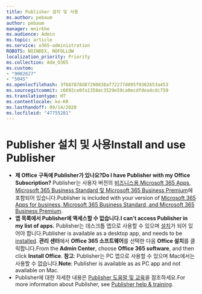 ```yaml
---
title: Publisher 설치 및 사용
ms.author: pebaum
author: pebaum
manager: mnirkhe
ms.audience: Admin
ms.topic: article
ms.service: o365-administration
ROBOTS: NOINDEX, NOFOLLOW
localization_priority: Priority
ms.collection: Adm_O365
ms.custom:
- "9002627"
- "5045"
ms.openlocfilehash: 3f687878d87290838af72277d095f9302653a453
ms.sourcegitcommit: c6692ce0fa1358ec3529e59ca0ecdfdea4cdc759
ms.translationtype: HT
ms.contentlocale: ko-KR
ms.lasthandoff: 09/14/2020
ms.locfileid: "47755281"
---
```

# <a name="install-and-use-publisher"></a><span data-ttu-id="cf79b-102">Publisher 설치 및 사용</span><span class="sxs-lookup"><span data-stu-id="cf79b-102">Install and use Publisher</span></span>

- <span data-ttu-id="cf79b-103">**제 Office 구독에 Publisher가 있나요?**</span><span class="sxs-lookup"><span data-stu-id="cf79b-103">**Do I have Publisher with my Office Subscription?**</span></span> <span data-ttu-id="cf79b-104">Publisher는 사용자 버전의 [비즈니스용 Microsoft 365 Apps, Microsoft 365 Business Standard 및 Microsoft 365 Business Premium](https://products.office.com/compare-all-microsoft-office-products?activetab=tab:primaryr2)에 포함되어 있습니다.</span><span class="sxs-lookup"><span data-stu-id="cf79b-104">Publisher is included with your version of [Microsoft 365 Apps for business, Microsoft 365 Business Standard, and Microsoft 365 Business Premium](https://products.office.com/compare-all-microsoft-office-products?activetab=tab:primaryr2).</span></span>
- <span data-ttu-id="cf79b-105">**앱 목록에서 Publisher에 액세스할 수 없습니다.**</span><span class="sxs-lookup"><span data-stu-id="cf79b-105">**I can't access Publisher in my list of apps.**</span></span>  <span data-ttu-id="cf79b-106">Publisher는 데스크톱 앱으로 사용할 수 있으며 [설치](https://support.office.com/article/Install-Office-apps-from-Office-365-dcf2d841-dac7-455b-9a77-fc8f7ee92702)가 되어 있어야 합니다.</span><span class="sxs-lookup"><span data-stu-id="cf79b-106">Publisher is available as a desktop app, and needs to be [installed](https://support.office.com/article/Install-Office-apps-from-Office-365-dcf2d841-dac7-455b-9a77-fc8f7ee92702).</span></span> <span data-ttu-id="cf79b-107">**관리 센터**에서 **Office 365 소프트웨어**를 선택한 다음 **Office 설치**를 클릭합니다.</span><span class="sxs-lookup"><span data-stu-id="cf79b-107">From the **Admin Center**, choose **Office 365 software**, and then click **Install Office**.</span></span> <span data-ttu-id="cf79b-108">**참고**: Publisher는 PC 앱으로 사용할 수 있으며 Mac에서는 사용할 수 없습니다.</span><span class="sxs-lookup"><span data-stu-id="cf79b-108">**Note**: Publisher is available as as PC app and not available on Mac.</span></span>
- <span data-ttu-id="cf79b-109">Publisher에 대한 자세한 내용은 [Publisher 도움말 및 교육](https://support.office.com/publisher)을 참조하세요.</span><span class="sxs-lookup"><span data-stu-id="cf79b-109">For more information about Publisher, see [Publisher help & training](https://support.office.com/publisher).</span></span>
